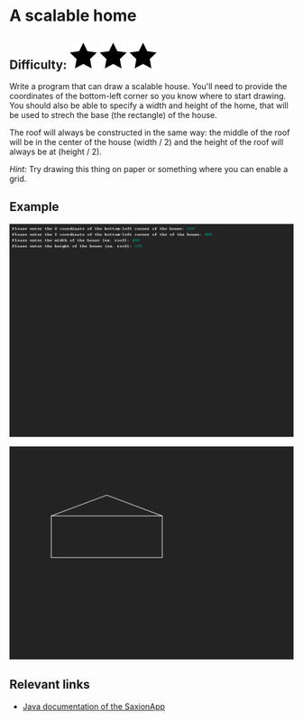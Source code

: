# A scalable home
## Difficulty: ![Filled](../resources/star-filled.svg) ![Filled](../resources/star-filled.svg) ![Filled](../resources/star-filled.svg) 

Write a program that can draw a scalable house. You'll need to provide the coordinates of the bottom-left corner so you know where to start drawing. You should also be able to specify a width and height of the home, that will be used to strech the base (the rectangle) of the house.

The roof will always be constructed in the same way: the middle of the roof will be in the center of the house (width / 2) and the height of the roof will always be at (height / 2).

_Hint:_ Try drawing this thing on paper or something where you can enable a grid.
 
## Example
![Example](sample_output.png)

![Example](sample_output2.png)

## Relevant links
* [Java documentation of the SaxionApp](https://saxionapp.hboictlab.nl/nl/saxion/app/SaxionApp.html)